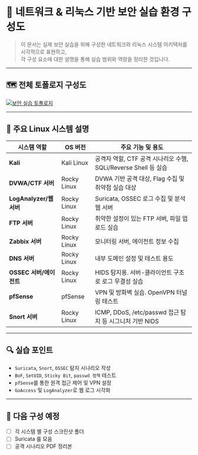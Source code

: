 # 🔐 네트워크 & 리눅스 기반 보안 실습 환경 구성도

> 이 문서는 실제 보안 실습을 위해 구성한 네트워크와 리눅스 시스템 아키텍처를 시각적으로 표현하고,  
> 각 구성 요소에 대한 설명을 통해 실습 범위와 역량을 정리한 것입니다.

---

## 🗺️ 전체 토폴로지 구성도

[![보안 실습 토폴로지](ac1e1704-e600-4dfa-b7d9-def45a4ff3ba.png)](ac1e1704-e600-4dfa-b7d9-def45a4ff3ba.png)

---

## 🧱 주요 Linux 시스템 설명

| 시스템 역할 | OS 버전 | 주요 기능 및 용도 |
|-------------|---------|------------------|
| **Kali** | Kali Linux | 공격자 역할, CTF 공격 시나리오 수행, SQLi/Reverse Shell 등 실습 |
| **DVWA/CTF 서버** | Rocky Linux | DVWA 기반 공격 대상, Flag 수집 및 취약점 실습 대상 |
| **LogAnalyzer/웹 서버** | Rocky Linux | Suricata, OSSEC 로그 수집 및 분석 웹 서버 |
| **FTP 서버** | Rocky Linux | 취약한 설정이 있는 FTP 서버, 파일 업로드 실습 |
| **Zabbix 서버** | Rocky Linux | 모니터링 서버, 에이전트 정보 수집 |
| **DNS 서버** | Rocky Linux | 내부 도메인 설정 및 테스트 용도 |
| **OSSEC 서버/에이전트** | Rocky Linux | HIDS 탐지용. 서버-클라이언트 구조로 로그 무결성 실습 |
| **pfSense** | pfSense | VPN 및 방화벽 실습. OpenVPN 터널링 테스트 |
| **Snort 서버** | Rocky Linux | ICMP, DDoS, /etc/passwd 접근 탐지 등 시그니처 기반 NIDS |

---

## 🔍 실습 포인트

- `Suricata`, `Snort`, `OSSEC` 탐지 시나리오 작성
- `BoF`, `SetUID`, `Sticky Bit`, `passwd 정책` 테스트
- `pfSense`를 통한 원격 접근 제어 및 VPN 설정
- `GoAccess` 및 `LogAnalyzer`로 웹 로그 시각화

---

## 📁 다음 구성 예정

- [ ] 각 시스템 별 구성 스크린샷 폴더
- [ ] Suricata 룰 모음
- [ ] 공격 시나리오 PDF 정리본
